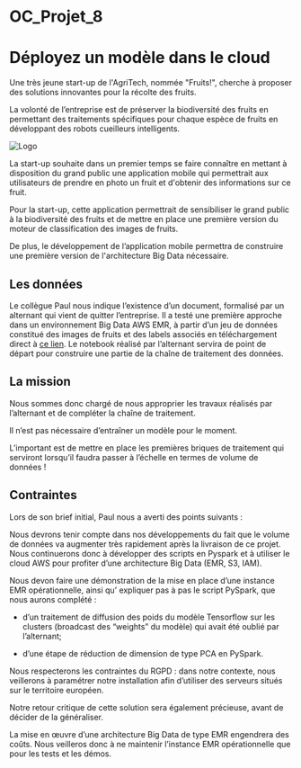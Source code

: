 # OC_Projet_8
# Déployez un modèle dans le cloud
Une très jeune start-up de l'AgriTech, nommée "Fruits!", cherche à proposer des solutions innovantes pour la récolte des fruits.

La volonté de l’entreprise est de préserver la biodiversité des fruits en permettant des traitements spécifiques pour chaque espèce de fruits en développant des robots cueilleurs intelligents.

![Logo](https://github.com/AnniRanok/OC_Projet_8/blob/main/fruits.jpg)


La start-up souhaite dans un premier temps se faire connaître en mettant à disposition du grand public une application mobile qui permettrait aux utilisateurs de prendre en photo un fruit et d'obtenir des informations sur ce fruit.

Pour la start-up, cette application permettrait de sensibiliser le grand public à la biodiversité des fruits et de mettre en place une première version du moteur de classification des images de fruits.

De plus, le développement de l’application mobile permettra de construire une première version de l'architecture Big Data nécessaire.

## Les données
Le collègue Paul nous indique l’existence d’un document, formalisé par un alternant qui vient de quitter l’entreprise. Il a testé une première approche dans un environnement Big Data AWS EMR, à partir d’un jeu de données constitué des images de fruits et des labels associés en téléchargement direct à [ce lien](https://s3.eu-west-1.amazonaws.com/course.oc-static.com/projects/Data_Scientist_P8/fruits.zip). Le notebook réalisé par l’alternant servira de point de départ pour construire une partie de la chaîne de traitement des données.

## La mission
Nous sommes donc chargé de nous approprier les travaux réalisés par l’alternant et de compléter la chaîne de traitement.

Il n’est pas nécessaire d’entraîner un modèle pour le moment.

L’important est de mettre en place les premières briques de traitement qui serviront lorsqu’il faudra passer à l’échelle en termes de volume de données !

## Contraintes
Lors de son brief initial, Paul nous a averti des points suivants :

Nous devrons tenir compte dans nos développements du fait que le volume de données va augmenter très rapidement après la livraison de ce projet. Nous continuerons donc à développer des scripts en Pyspark et à utiliser le cloud AWS pour profiter d’une architecture Big Data (EMR, S3, IAM). 

Nous devon faire une démonstration de la mise en place d’une instance EMR opérationnelle, ainsi qu’ expliquer pas à pas le script PySpark, que nous aurons complété :

- d’un traitement de diffusion des poids du modèle Tensorflow sur les clusters (broadcast des “weights” du modèle) qui avait été oublié par l’alternant;

- d’une étape de réduction de dimension de type PCA en PySpark.

Nous respecterons les contraintes du RGPD : dans notre contexte, nous veillerons à paramétrer notre installation afin d’utiliser des serveurs situés sur le territoire européen.

Notre retour critique de cette solution sera également précieuse, avant de décider de la généraliser.

La mise en œuvre d’une architecture Big Data de type EMR engendrera des coûts. Nous veilleros donc à ne maintenir l’instance EMR opérationnelle que pour les tests et les démos.
